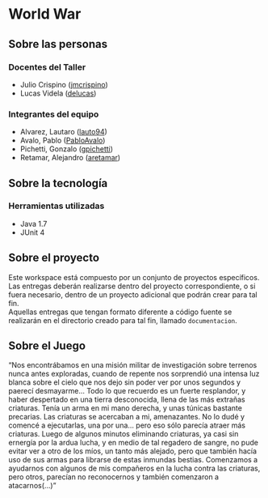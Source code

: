 ﻿# World War

## Sobre las personas

### Docentes del Taller

* Julio Crispino ([jmcrispino](https://github.com/jmcrispino))
* Lucas Videla ([delucas](https://github.com/delucas))

### Integrantes del equipo

* Alvarez, Lautaro ([lauto94](https://github.com/lauto94))
* Avalo, Pablo ([PabloAvalo](https://github.com/pabloavalo))
* Pichetti, Gonzalo ([gpichetti](https://github.com/gpichetti))
* Retamar, Alejandro ([aretamar](https://github.com/aretamar))

## Sobre la tecnología

### Herramientas utilizadas

* Java 1.7
* JUnit 4

## Sobre el proyecto

Este workspace está compuesto por un conjunto de proyectos específicos. Las entregas deberán realizarse dentro del proyecto correspondiente, o si fuera necesario, dentro de un proyecto adicional que podrán crear para tal fin.  
Aquellas entregas que tengan formato diferente a código fuente se realizarán en el directorio creado para tal fin, llamado `documentacion`.

## Sobre el Juego

“Nos encontrábamos en una misión militar de investigación sobre terrenos nunca antes exploradas, cuando de repente nos sorprendió una intensa luz blanca sobre el cielo que nos dejo sin poder ver por unos segundos y paerecí desmayarme... 
Todo lo que recuerdo es un fuerte resplandor, y haber despertado en una tierra desconocida, llena de las más extrañas criaturas. Tenía un arma en mi mano derecha, y unas túnicas bastante precarias. Las criaturas se acercaban a mi, amenazantes. No lo dudé y comencé a ejecutarlas, una por una… pero eso sólo parecía atraer más criaturas.
Luego de algunos minutos eliminando criaturas, ya casi sin ernergía por la ardua lucha, y en medio de tal regadero de sangre, no pude evitar ver a otro de los míos, un tanto más alejado, pero que también hacía uso de sus armas para librarse de estas inmundas bestias.
Comenzamos a ayudarnos con algunos de mis compañeros en la lucha contra las criaturas, pero otros, parecían no reconocernos y también comenzaron a atacarnos(...)”



